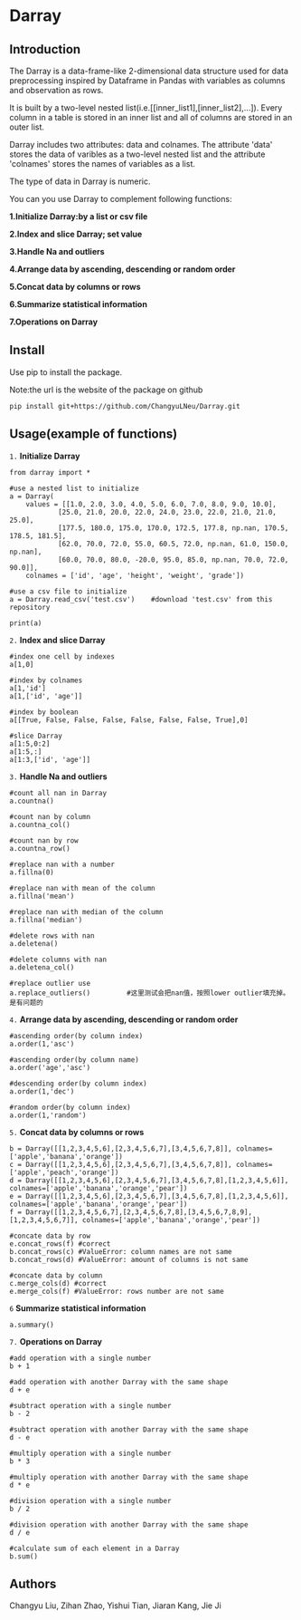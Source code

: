 # Darray
## Introduction
The Darray is a data-frame-like 2-dimensional data structure used for data preprocessing inspired by Dataframe in Pandas with variables as columns and observation as rows.

It is built by a two-level nested list(i.e.[[inner_list1],[inner_list2],...]). Every column in a table is stored in an inner list and all of columns are stored in an outer list. 

Darray includes two attributes: data and colnames. The attribute 'data' stores the data of varibles as a two-level nested list and the attribute 'colnames' stores the names of variables as a list.

The type of data in Darray is numeric. 

You can you use Darray to complement following functions:

**1.Initialize Darray:by a list or csv file**

**2.Index and slice Darray; set value**

**3.Handle Na and outliers**

**4.Arrange data by ascending, descending or random order**

**5.Concat data by columns or rows**

**6.Summarize statistical information**

**7.Operations on Darray**

## Install
Use pip to install the package.

Note:the url is the website of the package on github
```
pip install git+https://github.com/ChangyuLNeu/Darray.git
```


## Usage(example of functions)
`1.` **Initialize Darray**
```
from darray import *

#use a nested list to initialize
a = Darray(
    values = [[1.0, 2.0, 3.0, 4.0, 5.0, 6.0, 7.0, 8.0, 9.0, 10.0],
            [25.0, 21.0, 20.0, 22.0, 24.0, 23.0, 22.0, 21.0, 21.0, 25.0],
            [177.5, 180.0, 175.0, 170.0, 172.5, 177.8, np.nan, 170.5, 178.5, 181.5],
            [62.0, 70.0, 72.0, 55.0, 60.5, 72.0, np.nan, 61.0, 150.0, np.nan],
            [60.0, 70.0, 80.0, -20.0, 95.0, 85.0, np.nan, 70.0, 72.0, 90.0]],
    colnames = ['id', 'age', 'height', 'weight', 'grade'])

#use a csv file to initialize
a = Darray.read_csv('test.csv')    #download 'test.csv' from this repository

print(a)
```

`2.` **Index and slice Darray**
```
#index one cell by indexes
a[1,0]

#index by colnames
a[1,'id']
a[1,['id', 'age']]

#index by boolean
a[[True, False, False, False, False, False, False, True],0]

#slice Darray
a[1:5,0:2]
a[1:5,:]
a[1:3,['id', 'age']]
```

`3.` **Handle Na and outliers**
```
#count all nan in Darray
a.countna()

#count nan by column 
a.countna_col()

#count nan by row 
a.countna_row()

#replace nan with a number
a.fillna(0)

#replace nan with mean of the column
a.fillna('mean')

#replace nan with median of the column
a.fillna('median')

#delete rows with nan
a.deletena()

#delete columns with nan
a.deletena_col()

#replace outlier use
a.replace_outliers()         #这里测试会把nan值，按照lower outlier填充掉。是有问题的
```

`4.` **Arrange data by ascending, descending or random order**
```
#ascending order(by column index)
a.order(1,'asc') 

#ascending order(by column name)
a.order('age','asc') 

#descending order(by column index)
a.order(1,'dec')        

#random order(by column index)
a.order(1,'random')      
```    

`5.` **Concat data by columns or rows**
```
b = Darray([[1,2,3,4,5,6],[2,3,4,5,6,7],[3,4,5,6,7,8]], colnames=['apple','banana','orange'])
c = Darray([[1,2,3,4,5,6],[2,3,4,5,6,7],[3,4,5,6,7,8]], colnames=['apple','peach','orange'])
d = Darray([[1,2,3,4,5,6],[2,3,4,5,6,7],[3,4,5,6,7,8],[1,2,3,4,5,6]], colnames=['apple','banana','orange','pear'])
e = Darray([[1,2,3,4,5,6],[2,3,4,5,6,7],[3,4,5,6,7,8],[1,2,3,4,5,6]], colnames=['apple','banana','orange','pear'])
f = Darray([[1,2,3,4,5,6,7],[2,3,4,5,6,7,8],[3,4,5,6,7,8,9],[1,2,3,4,5,6,7]], colnames=['apple','banana','orange','pear'])

#concate data by row
e.concat_rows(f) #correct
b.concat_rows(c) #ValueError: column names are not same
b.concat_rows(d) #ValueError: amount of columns is not same

#concate data by column
c.merge_cols(d) #correct
e.merge_cols(f) #ValueError: rows number are not same
```

`6` **Summarize statistical information**
```
a.summary()
```

`7.` **Operations on Darray**
```
#add operation with a single number
b + 1

#add operation with another Darray with the same shape
d + e

#subtract operation with a single number
b - 2

#subtract operation with another Darray with the same shape
d - e

#multiply operation with a single number
b * 3 

#multiply operation with another Darray with the same shape
d * e

#division operation with a single number
b / 2

#division operation with another Darray with the same shape
d / e

#calculate sum of each element in a Darray
b.sum()
```

## Authors
Changyu Liu, Zihan Zhao, Yishui Tian, Jiaran Kang, Jie Ji
